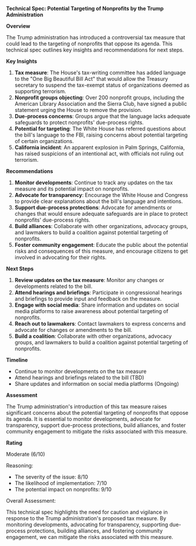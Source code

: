 **Technical Spec: Potential Targeting of Nonprofits by the Trump Administration**

**Overview**

The Trump administration has introduced a controversial tax measure that could lead to the targeting of nonprofits that oppose its agenda. This technical spec outlines key insights and recommendations for next steps.

**Key Insights**

1. **Tax measure**: The House's tax-writing committee has added language to the "One Big Beautiful Bill Act" that would allow the Treasury secretary to suspend the tax-exempt status of organizations deemed as supporting terrorism.
2. **Nonprofit groups objecting**: Over 200 nonprofit groups, including the American Library Association and the Sierra Club, have signed a public statement urging the House to remove the provision.
3. **Due-process concerns**: Groups argue that the language lacks adequate safeguards to protect nonprofits' due-process rights.
4. **Potential for targeting**: The White House has referred questions about the bill's language to the FBI, raising concerns about potential targeting of certain organizations.
5. **California incident**: An apparent explosion in Palm Springs, California, has raised suspicions of an intentional act, with officials not ruling out terrorism.

**Recommendations**

1. **Monitor developments**: Continue to track any updates on the tax measure and its potential impact on nonprofits.
2. **Advocate for transparency**: Encourage the White House and Congress to provide clear explanations about the bill's language and intentions.
3. **Support due-process protections**: Advocate for amendments or changes that would ensure adequate safeguards are in place to protect nonprofits' due-process rights.
4. **Build alliances**: Collaborate with other organizations, advocacy groups, and lawmakers to build a coalition against potential targeting of nonprofits.
5. **Foster community engagement**: Educate the public about the potential risks and consequences of this measure, and encourage citizens to get involved in advocating for their rights.

**Next Steps**

1. **Review updates on the tax measure**: Monitor any changes or developments related to the bill.
2. **Attend hearings and briefings**: Participate in congressional hearings and briefings to provide input and feedback on the measure.
3. **Engage with social media**: Share information and updates on social media platforms to raise awareness about potential targeting of nonprofits.
4. **Reach out to lawmakers**: Contact lawmakers to express concerns and advocate for changes or amendments to the bill.
5. **Build a coalition**: Collaborate with other organizations, advocacy groups, and lawmakers to build a coalition against potential targeting of nonprofits.

**Timeline**

* Continue to monitor developments on the tax measure
* Attend hearings and briefings related to the bill (TBD)
* Share updates and information on social media platforms (Ongoing)

**Assessment**

The Trump administration's introduction of this tax measure raises significant concerns about the potential targeting of nonprofits that oppose its agenda. It is essential to monitor developments, advocate for transparency, support due-process protections, build alliances, and foster community engagement to mitigate the risks associated with this measure.

**Rating**

Moderate (6/10)

Reasoning:

* The severity of the issue: 8/10
* The likelihood of implementation: 7/10
* The potential impact on nonprofits: 9/10

Overall Assessment:

This technical spec highlights the need for caution and vigilance in response to the Trump administration's proposed tax measure. By monitoring developments, advocating for transparency, supporting due-process protections, building alliances, and fostering community engagement, we can mitigate the risks associated with this measure.